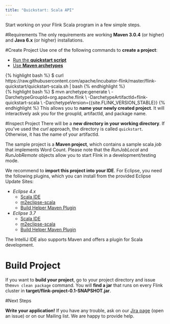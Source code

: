```yaml
---
title: "Quickstart: Scala API"
---
```


Start working on your Flink Scala program in a few simple steps.

#Requirements
The only requirements are working __Maven 3.0.4__ (or higher) and __Java 6.x__ (or higher) installations.


#Create Project
Use one of the following commands to __create a project__:

<ul class="nav nav-tabs" style="border-bottom: none;">
    <li class="active"><a href="#quickstart-script" data-toggle="tab">Run the <strong>quickstart script</strong></a></li>
    <li><a href="#maven-archetype" data-toggle="tab">Use <strong>Maven archetypes</strong></a></li>
</ul>
<div class="tab-content">
    <div class="tab-pane active" id="quickstart-script">
{% highlight bash %}
$ curl https://raw.githubusercontent.com/apache/incubator-flink/master/flink-quickstart/quickstart-scala.sh | bash
{% endhighlight %}
    </div>
    <div class="tab-pane" id="maven-archetype">
{% highlight bash %}
$ mvn archetype:generate                             \
  -DarchetypeGroupId=org.apache.flink              \
  -DarchetypeArtifactId=flink-quickstart-scala           \
  -DarchetypeVersion={{site.FLINK_VERSION_STABLE}}                  
{% endhighlight %}
    This allows you to <strong>name your newly created project</strong>. It will interactively ask you for the groupId, artifactId, and package name.
    </div>
</div>


#Inspect Project
There will be a __new directory in your working directory__. If you've used the _curl_ approach, the directory is called `quickstart`. Otherwise, it has the name of your artifactId.

The sample project is a __Maven project__, which contains a sample scala _job_ that implements Word Count. Please note that the _RunJobLocal_ and _RunJobRemote_ objects allow you to start Flink in a development/testing mode.</p>

We recommend to __import this project into your IDE__. For Eclipse, you need the following plugins, which you can install from the provided Eclipse Update Sites:

* _Eclipse 4.x_
  * [Scala IDE](http://download.scala-ide.org/sdk/e38/scala210/stable/site)
  * [m2eclipse-scala](http://alchim31.free.fr/m2e-scala/update-site)
  * [Build Helper Maven Plugin](https://repository.sonatype.org/content/repositories/forge-sites/m2e-extras/0.15.0/N/0.15.0.201206251206/)
* _Eclipse 3.7_
  * [Scala IDE](http://download.scala-ide.org/sdk/e37/scala210/stable/site)
  * [m2eclipse-scala](http://alchim31.free.fr/m2e-scala/update-site)
  * [Build Helper Maven Plugin](https://repository.sonatype.org/content/repositories/forge-sites/m2e-extras/0.14.0/N/0.14.0.201109282148/)

The IntelliJ IDE also supports Maven and offers a plugin for Scala development.


# Build Project

If you want to __build your project__, go to your project directory and issue the`mvn clean package` command. You will __find a jar__ that runs on every Flink cluster in __target/flink-project-0.1-SNAPSHOT.jar__.

#Next Steps

__Write your application!__
If you have any trouble, ask on our [Jira page](https://issues.apache.org/jira/browse/FLINK) (open an issue) or on our Mailing list. We are happy to provide help.


